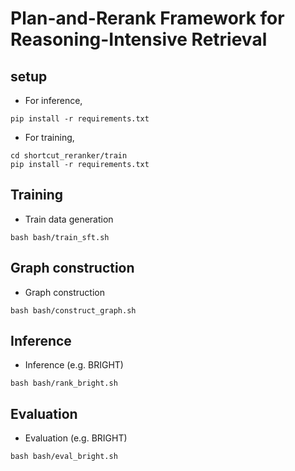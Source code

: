 # Plan-and-Rerank Framework for Reasoning-Intensive Retrieval

## setup
- For inference,
```
pip install -r requirements.txt
```

- For training,
```
cd shortcut_reranker/train
pip install -r requirements.txt
```



## Training
- Train data generation
```
bash bash/train_sft.sh
```

## Graph construction

- Graph construction
```
bash bash/construct_graph.sh
```

## Inference

- Inference (e.g. BRIGHT)
```
bash bash/rank_bright.sh
```

## Evaluation
- Evaluation (e.g. BRIGHT)
```
bash bash/eval_bright.sh
```
